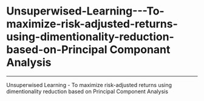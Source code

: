 # Unsuperwised-Learning---To-maximize-risk-adjusted-returns-using-dimentionality-reduction-based-on-Principal Componant Analysis
-------
Unsuperwised Learning - To maximize risk-adjusted returns using dimentionality reduction based on Principal Component Analysis



